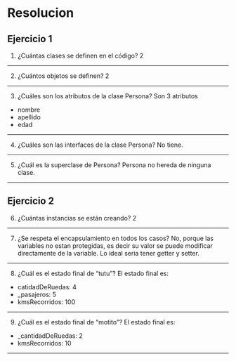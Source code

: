 # Resolucion
## Ejercicio 1

1.  ¿Cuántas clases se definen en el código? 
2
---
2.	¿Cuántos objetos se definen? 
2
---
3.	¿Cuáles son los atributos de la clase Persona? 
Son 3 atributos
- nombre
- apellido
- edad
---
4.	¿Cuáles son las interfaces de la clase Persona?
No tiene.
---
5.	¿Cuál es la superclase de Persona?
Persona no hereda de ninguna clase.
---

## Ejercicio 2

6. ¿Cuántas instancias se están creando?
2
---
7. ¿Se respeta el encapsulamiento en todos los casos?
No, porque las variables no estan protegidas, es decir su valor se puede modificar directamente de la variable. Lo ideal seria tener getter y setter.
---
8. ¿Cuál es el estado final de “tutu”?
El estado final es:
- catidadDeRuedas: 4
- _pasajeros: 5
- kmsRecorridos: 100
---
9. ¿Cuál es el estado final de “motito”?
El estado final es:
- _cantidadDeRuedas: 2
- kmsRecorridos: 10
---